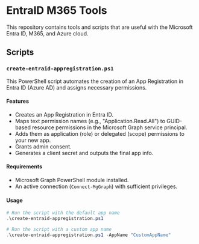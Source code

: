 # EntraID M365 Tools

This repository contains tools and scripts that are useful with the Microsoft Entra ID, M365, and Azure cloud.

## Scripts

### `create-entraid-appregistration.ps1`

This PowerShell script automates the creation of an App Registration in Entra ID (Azure AD) and assigns necessary permissions.

#### Features

- Creates an App Registration in Entra ID.
- Maps text permission names (e.g., "Application.Read.All") to GUID-based resource permissions in the Microsoft Graph service principal.
- Adds them as application (role) or delegated (scope) permissions to your new app.
- Grants admin consent.
- Generates a client secret and outputs the final app info.

#### Requirements

- Microsoft Graph PowerShell module installed.
- An active connection (`Connect-MgGraph`) with sufficient privileges.

#### Usage

```PowerShell
# Run the script with the default app name
.\create-entraid-appregistration.ps1

# Run the script with a custom app name
.\create-entraid-appregistration.ps1 -AppName "CustomAppName"
```
